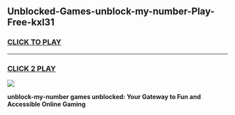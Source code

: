 
## Unblocked-Games-unblock-my-number-Play-Free-kxl31
<h3>
<a href="https://premium76.site?title=unblock-my-number&ref=21A">CLICK TO PLAY</a></h3>
<hr>

<h3>
<a href="https://premium76.site?title=unblock-my-number&ref=21A">CLICK 2 PLAY</a>
  
</h3>

<a href="https://premium76.site?title=unblock-my-number&ref=21A"><img src="https://clearcache.store/games.png"></a>


**unblock-my-number games unblocked: Your Gateway to Fun and Accessible Online Gaming**
